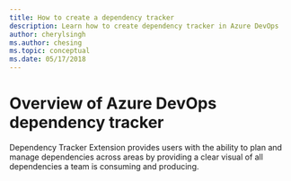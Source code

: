 ```yaml
---
title: How to create a dependency tracker
description: Learn how to create dependency tracker in Azure DevOps
author: cherylsingh
ms.author: chesing
ms.topic: conceptual
ms.date: 05/17/2018
---
```


# Overview of Azure DevOps dependency tracker

Dependency Tracker Extension provides users with the ability to plan and manage dependencies across areas by providing a clear visual of all dependencies a team is consuming and producing.